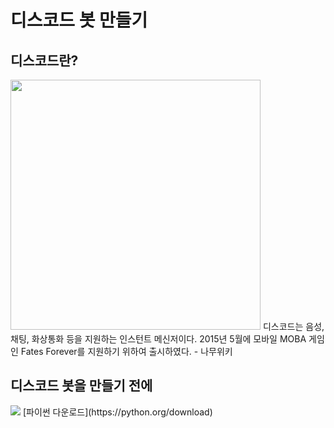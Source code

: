 # 디스코드 봇 만들기

## 디스코드란?
<img src="../main/discord_icon.jpg" width="400" height="400">
디스코드는 음성, 채팅, 화상통화 등을 지원하는 인스턴트 메신저이다. 2015년 5월에 모바일 MOBA 게임인 Fates Forever를 지원하기 위하여 출시하였다. - 나무위키

## 디스코드 봇을 만들기 전에
<img src="../main/python_logo.png">
[파이썬 다운로드](https://python.org/download)

